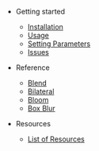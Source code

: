 - Getting started

  - [Installation](./installation.md)
  - [Usage](./usage.md)
  - [Setting Parameters](./settingParameters.md)
  - [Issues](./issues.md)

- Reference

  - [Blend](./blend.md)
  - [Bilateral](./bilateral.md)
  - [Bloom](./bloom.md)
  - [Box Blur](./boxBlur.md)

- Resources

  - [List of Resources](./resources.md)